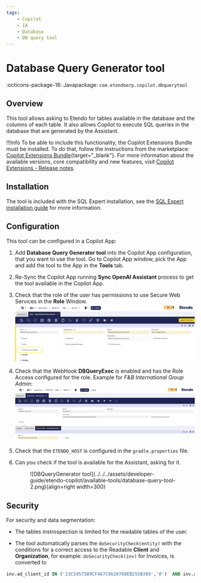 ```yaml
---
tags:
    - Copilot
    - IA
    - Database
    - DB query tool
---
```


# Database Query Generator tool

:octicons-package-16: Javapackage: `com.etendoerp.copilot.dbquerytool`

## Overview

This tool allows asking to Etendo for tables available in the database and the columns of each table. It also allows Copilot to execute SQL queries in the database that are generated by the Assistant.

!!!info
    To be able to include this functionality, the Copilot Extensions Bundle must be installed. To do that, follow the instructions from the marketplace: [Copilot Extensions Bundle](https://marketplace.etendo.cloud/?#/product-details?module=82C5DA1B57884611ABA8F025619D4C05){target="\_blank"}. For more information about the available versions, core compatibility and new features, visit [Copilot Extensions - Release notes](../../../whats-new/release-notes/etendo-copilot/bundles/release-notes.md).

## Installation
The tool is included with the SQL Expert installation, see the [SQL Expert installation guide](../../../user-guide/etendo-copilot/bundles/sql-expert.md) for more information.

## Configuration
This tool can be configured in a Copilot App:

1. Add **Database Query Generator tool** into the Copilot App configuration, that you want to use the tool. Go to Copilot App window, pick the App and add the tool to the App in the **Tools** tab.

2. Re-Sync the Copilot App running **Sync OpenAI Assistant** process to get the tool available in the Copilot App.

3. Check that the role of the user has permissions to use Secure Web Services in the **Role** Window. ![role configuration](../../../assets/developer-guide/etendo-copilot/available-tools/database-query-tool-3.png)
4. Check that the WebHook **DBQueryExec** is enabled and has the Role Access configured for the role.
    Example for *F&B International Group Admin*:
    ![DBQueryExec WebHook configuration](../../../assets/developer-guide/etendo-copilot/available-tools/database-query-tool.png)

5. Check that the `ETENDO_HOST` is configured in the `gradle.properties` file.

6. Can you check if the tool is available for the Assistant, asking for it. 
    <figure markdown>
    ![DBQueryGenerator tool](../../../assets/developer-guide/etendo-copilot/available-tools/database-query-tool-2.png){align=right width=300}
    </figure>


## Security

For security and data segmentation:

- The tables instrospection is limited for the readable tables of the user.

- The tool automatically parses the `doSecurityCheck(entity)` with the conditions for a correct access to the Readable **Client** and **Organization**, for example: `doSecurityCheck(inv)`  for Invoices, is converted to

``` sql
inv.ad_client_id IN ('23C59575B9CF467C9620760EB255B389','0')  AND inv.ad_org_id IN ('0','E443A31992CB4635AFCAEABE7183CE85','B843C30461EA4501935CB1D125C9C25A','BAE22373FEBE4CCCA24517E23F0C8A48','DC206C91AA6A4897B44DA897936E0EC3','2E60544D37534C0B89E765FE29BC0B43','19404EAD144C49A0AF37D54377CF452D','7BABA5FF80494CAFA54DEBD22EC46F01')
```